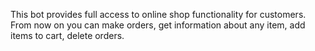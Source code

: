 This bot provides full access to online shop functionality for customers. 
From now on you can make orders, get information about any item, add items to cart, delete orders.
